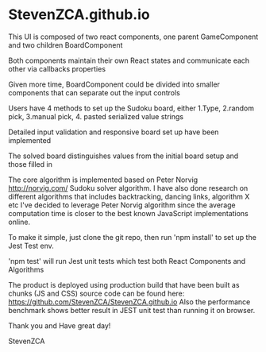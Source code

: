 # StevenZCA.github.io

This UI is composed of two react components, one parent GameComponent and two children BoardComponent

Both components maintain their own React states and communicate each other via callbacks properties

Given more time, BoardComponent could be divided into smaller components that can separate out the input controls

Users have 4 methods to set up the Sudoku board, either 1.Type, 2.random pick, 3.manual pick, 4. pasted serialized value strings

Detailed input validation and responsive board set up have been implemented

The solved board distinguishes values from the initial board setup and those filled in

The core algorithm is implemented based on Peter Norvig http://norvig.com/ Sudoku solver algorithm.
I have also done research on different algorithms that includes backtracking, dancing links, algorithm X etc
I've decided to leverage Peter Norvig algorithm since the average computation time is closer to the best known JavaScript implementations online.

To make it simple, just clone the git repo, then run 'npm install' to set up the Jest Test env.

'npm test' will run Jest unit tests which test both React Components and Algorithms

The product is deployed using production build that have been built as chunks (JS and CSS)
source code can be found here: https://github.com/StevenZCA/StevenZCA.github.io
Also the performance benchmark shows better result in JEST unit test than running it on browser.

Thank you and Have great day!

StevenZCA
